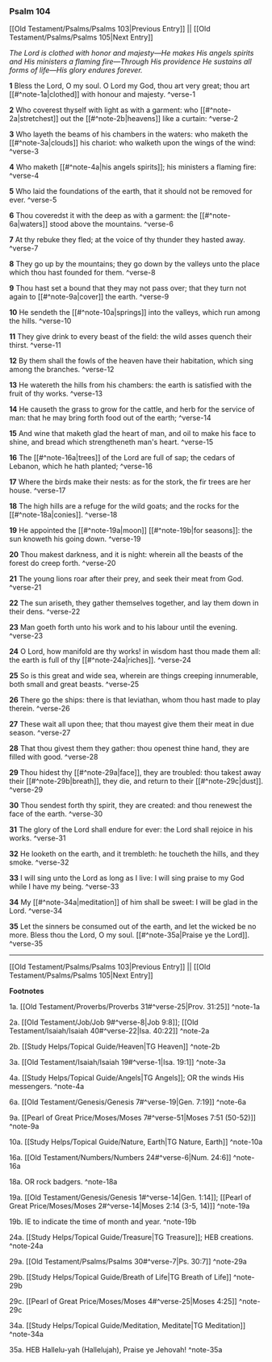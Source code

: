 ### Psalm 104

[[Old Testament/Psalms/Psalms 103|Previous Entry]]  ||  [[Old Testament/Psalms/Psalms 105|Next Entry]]

*The Lord is clothed with honor and majesty—He makes His angels spirits and His ministers a flaming fire—Through His providence He sustains all forms of life—His glory endures forever.*

**1**  Bless the Lord, O my soul. O Lord my God, thou art very great; thou art [[#^note-1a|clothed]] with honour and majesty. ^verse-1

**2**  Who coverest thyself with light as with a garment: who [[#^note-2a|stretchest]] out the [[#^note-2b|heavens]] like a curtain: ^verse-2

**3**  Who layeth the beams of his chambers in the waters: who maketh the [[#^note-3a|clouds]] his chariot: who walketh upon the wings of the wind: ^verse-3

**4**  Who maketh [[#^note-4a|his angels spirits]]; his ministers a flaming fire: ^verse-4

**5**  Who laid the foundations of the earth, that it should not be removed for ever. ^verse-5

**6**  Thou coveredst it with the deep as with a garment: the [[#^note-6a|waters]] stood above the mountains. ^verse-6

**7**  At thy rebuke they fled; at the voice of thy thunder they hasted away. ^verse-7

**8**  They go up by the mountains; they go down by the valleys unto the place which thou hast founded for them. ^verse-8

**9**  Thou hast set a bound that they may not pass over; that they turn not again to [[#^note-9a|cover]] the earth. ^verse-9

**10**  He sendeth the [[#^note-10a|springs]] into the valleys, which run among the hills. ^verse-10

**11**  They give drink to every beast of the field: the wild asses quench their thirst. ^verse-11

**12**  By them shall the fowls of the heaven have their habitation, which sing among the branches. ^verse-12

**13**  He watereth the hills from his chambers: the earth is satisfied with the fruit of thy works. ^verse-13

**14**  He causeth the grass to grow for the cattle, and herb for the service of man: that he may bring forth food out of the earth; ^verse-14

**15**  And wine that maketh glad the heart of man, and oil to make his face to shine, and bread which strengtheneth man's heart. ^verse-15

**16**  The [[#^note-16a|trees]] of the Lord are full of sap; the cedars of Lebanon, which he hath planted; ^verse-16

**17**  Where the birds make their nests: as for the stork, the fir trees are her house. ^verse-17

**18**  The high hills are a refuge for the wild goats; and the rocks for the [[#^note-18a|conies]]. ^verse-18

**19**  He appointed the [[#^note-19a|moon]] [[#^note-19b|for seasons]]: the sun knoweth his going down. ^verse-19

**20**  Thou makest darkness, and it is night: wherein all the beasts of the forest do creep forth. ^verse-20

**21**  The young lions roar after their prey, and seek their meat from God. ^verse-21

**22**  The sun ariseth, they gather themselves together, and lay them down in their dens. ^verse-22

**23**  Man goeth forth unto his work and to his labour until the evening. ^verse-23

**24**  O Lord, how manifold are thy works! in wisdom hast thou made them all: the earth is full of thy [[#^note-24a|riches]]. ^verse-24

**25**  So is this great and wide sea, wherein are things creeping innumerable, both small and great beasts. ^verse-25

**26**  There go the ships: there is that leviathan, whom thou hast made to play therein. ^verse-26

**27**  These wait all upon thee; that thou mayest give them their meat in due season. ^verse-27

**28**  That thou givest them they gather: thou openest thine hand, they are filled with good. ^verse-28

**29**  Thou hidest thy [[#^note-29a|face]], they are troubled: thou takest away their [[#^note-29b|breath]], they die, and return to their [[#^note-29c|dust]]. ^verse-29

**30**  Thou sendest forth thy spirit, they are created: and thou renewest the face of the earth. ^verse-30

**31**  The glory of the Lord shall endure for ever: the Lord shall rejoice in his works. ^verse-31

**32**  He looketh on the earth, and it trembleth: he toucheth the hills, and they smoke. ^verse-32

**33**  I will sing unto the Lord as long as I live: I will sing praise to my God while I have my being. ^verse-33

**34**  My [[#^note-34a|meditation]] of him shall be sweet: I will be glad in the Lord. ^verse-34

**35**  Let the sinners be consumed out of the earth, and let the wicked be no more. Bless thou the Lord, O my soul. [[#^note-35a|Praise ye the Lord]]. ^verse-35


---
[[Old Testament/Psalms/Psalms 103|Previous Entry]]  ||  [[Old Testament/Psalms/Psalms 105|Next Entry]]


**Footnotes**


1a. [[Old Testament/Proverbs/Proverbs 31#^verse-25|Prov. 31:25]] ^note-1a

2a. [[Old Testament/Job/Job 9#^verse-8|Job 9:8]]; [[Old Testament/Isaiah/Isaiah 40#^verse-22|Isa. 40:22]] ^note-2a

2b. [[Study Helps/Topical Guide/Heaven|TG Heaven]] ^note-2b

3a. [[Old Testament/Isaiah/Isaiah 19#^verse-1|Isa. 19:1]] ^note-3a

4a. [[Study Helps/Topical Guide/Angels|TG Angels]]; OR the winds His messengers.  ^note-4a

6a. [[Old Testament/Genesis/Genesis 7#^verse-19|Gen. 7:19]] ^note-6a

9a. [[Pearl of Great Price/Moses/Moses 7#^verse-51|Moses 7:51 (50-52)]] ^note-9a

10a. [[Study Helps/Topical Guide/Nature, Earth|TG Nature, Earth]] ^note-10a

16a. [[Old Testament/Numbers/Numbers 24#^verse-6|Num. 24:6]] ^note-16a

18a. OR rock badgers. ^note-18a

19a. [[Old Testament/Genesis/Genesis 1#^verse-14|Gen. 1:14]]; [[Pearl of Great Price/Moses/Moses 2#^verse-14|Moses 2:14 (3-5, 14)]] ^note-19a

19b. IE to indicate the time of month and year. ^note-19b

24a. [[Study Helps/Topical Guide/Treasure|TG Treasure]]; HEB creations.  ^note-24a

29a. [[Old Testament/Psalms/Psalms 30#^verse-7|Ps. 30:7]] ^note-29a

29b. [[Study Helps/Topical Guide/Breath of Life|TG Breath of Life]] ^note-29b

29c. [[Pearl of Great Price/Moses/Moses 4#^verse-25|Moses 4:25]] ^note-29c

34a. [[Study Helps/Topical Guide/Meditation, Meditate|TG Meditation]] ^note-34a

35a. HEB Hallelu-yah (Hallelujah), Praise ye Jehovah! ^note-35a